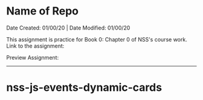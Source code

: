 # Name of Repo

Date Created: 01/00/20 | Date Modified: 01/00/20

This assignment is practice for Book 0: Chapter 0 of NSS's course work. Link to the assignment: 

Preview Assignment: 
***
# nss-js-events-dynamic-cards
